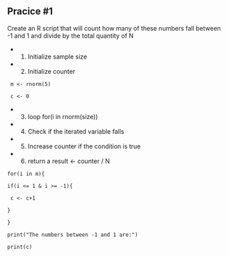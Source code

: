 ## Pracice #1
Create an R script that will count how many of these numbers fall between -1 and 1 and divide by the total quantity of N

- 1. Initialize sample size
- 2. Initialize counter

` m <- rnorm(5)`

` c <- 0`

- 3. loop for(i in rnorm(size))
- 4. Check if the iterated variable falls
- 5. Increase counter if the condition is true
- 6. return a result <- counter / N

` for(i in m){ `
 
 `if(i <= 1 & i >= -1){ `
 
  `  c <- c+1 `
 
  ` } `

` } `

` print("The numbers between -1 and 1 are:") `

` print(c) `

